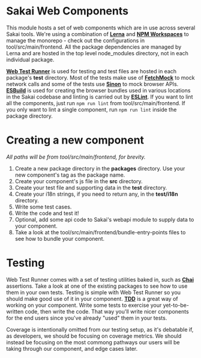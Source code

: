 # Sakai Web Components

This module hosts a set of web components which are in use across several Sakai tools. We're using a
combination of **[Lerna](https://lerna.js.org/)** and
**[NPM Workspaces](https://docs.npmjs.com/cli/v7/using-npm/workspaces)** to manage the monorepo -
check out the configurations in tool/src/main/frontend. All the package dependencies are managed
by Lerna and are hosted in the top level node\_modules directory, not in each individual package.

**[Web Test Runner](https://modern-web.dev/docs/test-runner/overview/)** is used for testing and
test files are hosted in each package's **test** directory. Most of the tests make use of
**[FetchMock](https://www.wheresrhys.co.uk/fetch-mock/)** to mock network calls and some of the
tests use **[Sinon](https://sinonjs.org/)** to mock browser APIs.
**[ESBuild](https://esbuild.github.io/)** is used for creating the browser bundles used in various
locations in the Sakai codebase and linting is carried out by **[ESLint](https://eslint.org/)**. If
you want to lint all the components, just run `npm run lint` from  tool/src/main/frontend. If you
only want to lint a single component, run `npm run lint` inside the package directory.

# Creating a new component

*All paths will be from tool/src/main/frontend, for brevity.*

1. Create a new package directory in the **packages** directory. Use your new component's tag as the
   package name.
2. Create your component's js file in the **src** directory.
3. Create your test file and supporting data in the **test** directory.
4. Create your i18n strings, if you need to return any, in the **test/i18n** directory.
5. Write some test cases.
6. Write the code and test it!
7. Optional, add some api code to Sakai's webapi module to supply data to your component.
8. Take a look at the tool/src/main/frontend/bundle-entry-points files to see how to bundle your
   component.

# Testing

Web Test Runner comes with a set of testing utilities baked in, such as
**[Chai](https://www.chaijs.com/)** assertions. Take a look at one of the existing packages to see
how to use them in your own tests. Testing is simple with Web Test Runner so you should make good
use of it in your component. **[TDD](https://en.wikipedia.org/wiki/Test-driven_development)** is a
great way of working on your component. Write some tests to exercise your yet-to-be-written code,
then write the code. That way you'll write nicer components for the end users since you've already
"used" them in your tests.

Coverage is intentionally omitted from our testing setup, as it's debatable
if, as developers, we should be focusing on coverage metrics. We should instead be focusing on the
most commong pathways our users will be taking through our component, and edge cases later.
